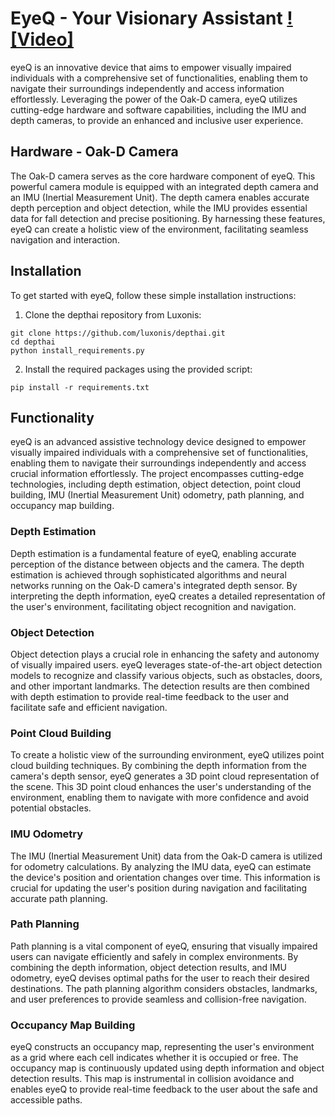 # EyeQ - Your Visionary Assistant [![Video]]([https://youtu.be/vt5fpE0bzSY](https://drive.google.com/drive/folders/1eDt5B2PXtkSEozZbn4_z8ZvQchQJQNn8))


eyeQ is an innovative device that aims to empower visually impaired individuals with a comprehensive set of functionalities, enabling them to navigate their surroundings independently and access information effortlessly. Leveraging the power of the Oak-D camera, eyeQ utilizes cutting-edge hardware and software capabilities, including the IMU and depth cameras, to provide an enhanced and inclusive user experience.

## Hardware - Oak-D Camera

The Oak-D camera serves as the core hardware component of eyeQ. This powerful camera module is equipped with an integrated depth camera and an IMU (Inertial Measurement Unit). The depth camera enables accurate depth perception and object detection, while the IMU provides essential data for fall detection and precise positioning. By harnessing these features, eyeQ can create a holistic view of the environment, facilitating seamless navigation and interaction.

## Installation

To get started with eyeQ, follow these simple installation instructions:

1. Clone the depthai repository from Luxonis:
```
git clone https://github.com/luxonis/depthai.git
cd depthai
python install_requirements.py
```
2. Install the required packages using the provided script:
```
pip install -r requirements.txt
```
## Functionality

eyeQ is an advanced assistive technology device designed to empower visually impaired individuals with a comprehensive set of functionalities, enabling them to navigate their surroundings independently and access crucial information effortlessly. The project encompasses cutting-edge technologies, including depth estimation, object detection, point cloud building, IMU (Inertial Measurement Unit) odometry, path planning, and occupancy map building.

### Depth Estimation

Depth estimation is a fundamental feature of eyeQ, enabling accurate perception of the distance between objects and the camera. The depth estimation is achieved through sophisticated algorithms and neural networks running on the Oak-D camera's integrated depth sensor. By interpreting the depth information, eyeQ creates a detailed representation of the user's environment, facilitating object recognition and navigation.
### Object Detection

Object detection plays a crucial role in enhancing the safety and autonomy of visually impaired users. eyeQ leverages state-of-the-art object detection models to recognize and classify various objects, such as obstacles, doors, and other important landmarks. The detection results are then combined with depth estimation to provide real-time feedback to the user and facilitate safe and efficient navigation.
### Point Cloud Building

To create a holistic view of the surrounding environment, eyeQ utilizes point cloud building techniques. By combining the depth information from the camera's depth sensor, eyeQ generates a 3D point cloud representation of the scene. This 3D point cloud enhances the user's understanding of the environment, enabling them to navigate with more confidence and avoid potential obstacles.
### IMU Odometry

The IMU (Inertial Measurement Unit) data from the Oak-D camera is utilized for odometry calculations. By analyzing the IMU data, eyeQ can estimate the device's position and orientation changes over time. This information is crucial for updating the user's position during navigation and facilitating accurate path planning.
### Path Planning

Path planning is a vital component of eyeQ, ensuring that visually impaired users can navigate efficiently and safely in complex environments. By combining the depth information, object detection results, and IMU odometry, eyeQ devises optimal paths for the user to reach their desired destinations. The path planning algorithm considers obstacles, landmarks, and user preferences to provide seamless and collision-free navigation.
### Occupancy Map Building

eyeQ constructs an occupancy map, representing the user's environment as a grid where each cell indicates whether it is occupied or free. The occupancy map is continuously updated using depth information and object detection results. This map is instrumental in collision avoidance and enables eyeQ to provide real-time feedback to the user about the safe and accessible paths.
